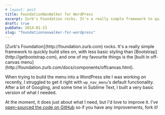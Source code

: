 ```yaml
---
# layout: post
title: FoundationNavWalker for WordPress
excerpt: Zurb's Foundation rocks. It's a really simple framework to quickly build sites on, with less basic styling than Bootstrap, and one of my favourite things is the built in off-canvas menu.
draft: true
pubDate: 2014-01-23
slug: "foundationnavwalker-for-wordpress"
---
```


<p class="lead">
[Zurb's Foundation](http://foundation.zurb.com) rocks. It's a really simple framework to quickly build sites on, with less basic styling than [Bootstrap](http://getbootstrap.com), and one of my favourite things is the [built in off-canvas menu](http://foundation.zurb.com/docs/components/offcanvas.html).
</p>

When trying to build the menu into a WordPress site I was working on recently, I struggled to get it right with <code>wp_nav_menu</code>'s default functionality. After a bit of Googling, and some time in Sublime Text, I built a very basic version of what I needed.

At the moment, it does just about what I need, but I'd love to improve it. I've [open-sourced the code on GitHub](https://github.com/rickbutterfield/FoundationNavWalker) so if you have any improvements, fork it!